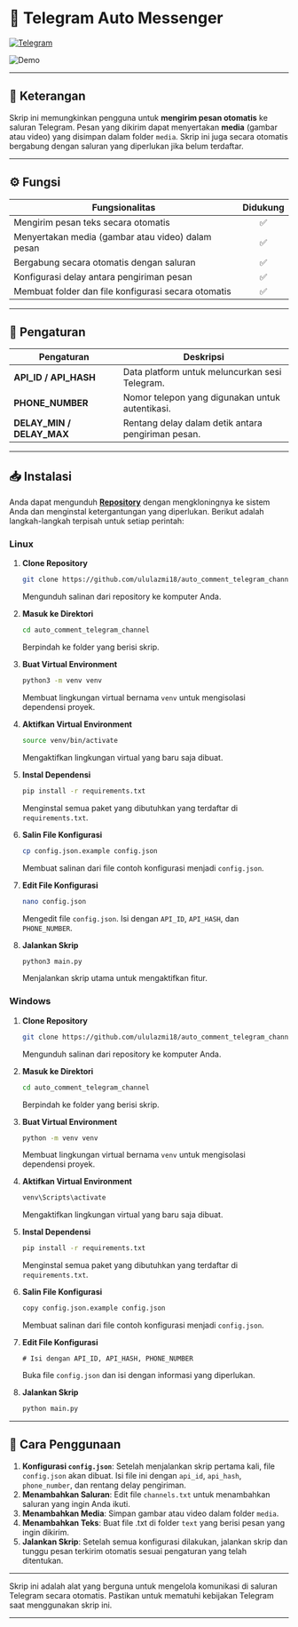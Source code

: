 # 🌟 Telegram Auto Messenger

[![Telegram](https://img.shields.io/badge/Telegram-%40Me-orange)](https://t.me/sho6ot)

![Demo](.github/images/demo.png)

---

## 📜 Keterangan
Skrip ini memungkinkan pengguna untuk **mengirim pesan otomatis** ke saluran Telegram. Pesan yang dikirim dapat menyertakan **media** (gambar atau video) yang disimpan dalam folder `media`. Skrip ini juga secara otomatis bergabung dengan saluran yang diperlukan jika belum terdaftar.

---

## ⚙️ Fungsi
| Fungsionalitas                                                | Didukung |
|-------------------------------------------------------------|:--------:|
| Mengirim pesan teks secara otomatis                          |    ✅    |
| Menyertakan media (gambar atau video) dalam pesan           |    ✅    |
| Bergabung secara otomatis dengan saluran                     |    ✅    |
| Konfigurasi delay antara pengiriman pesan                   |    ✅    |
| Membuat folder dan file konfigurasi secara otomatis          |    ✅    |

---

## 🔧 Pengaturan
| Pengaturan               | Deskripsi                                                                                                                   |
|--------------------------|----------------------------------------------------------------------------------------------------------------------------|
| **API_ID / API_HASH**    | Data platform untuk meluncurkan sesi Telegram.                                                                           |
| **PHONE_NUMBER**         | Nomor telepon yang digunakan untuk autentikasi.                                                                          |
| **DELAY_MIN / DELAY_MAX**| Rentang delay dalam detik antara pengiriman pesan.                                                                        |

---

## 📥 Instalasi
Anda dapat mengunduh [**Repository**](https://github.com/username/repo) dengan mengkloningnya ke sistem Anda dan menginstal ketergantungan yang diperlukan. Berikut adalah langkah-langkah terpisah untuk setiap perintah:

### Linux
1. **Clone Repository**
   ```bash
   git clone https://github.com/ululazmi18/auto_comment_telegram_channel.git
   ```
   Mengunduh salinan dari repository ke komputer Anda.

2. **Masuk ke Direktori**
   ```bash
   cd auto_comment_telegram_channel
   ```
   Berpindah ke folder yang berisi skrip.

3. **Buat Virtual Environment**
   ```bash
   python3 -m venv venv
   ```
   Membuat lingkungan virtual bernama `venv` untuk mengisolasi dependensi proyek.

4. **Aktifkan Virtual Environment**
   ```bash
   source venv/bin/activate
   ```
   Mengaktifkan lingkungan virtual yang baru saja dibuat.

5. **Instal Dependensi**
   ```bash
   pip install -r requirements.txt
   ```
   Menginstal semua paket yang dibutuhkan yang terdaftar di `requirements.txt`.

6. **Salin File Konfigurasi**
   ```bash
   cp config.json.example config.json
   ```
   Membuat salinan dari file contoh konfigurasi menjadi `config.json`.

7. **Edit File Konfigurasi**
   ```bash
   nano config.json
   ```
   Mengedit file `config.json`. Isi dengan `API_ID`, `API_HASH`, dan `PHONE_NUMBER`.

8. **Jalankan Skrip**
   ```bash
   python3 main.py
   ```
   Menjalankan skrip utama untuk mengaktifkan fitur.

### Windows
1. **Clone Repository**
   ```bash
   git clone https://github.com/ululazmi18/auto_comment_telegram_channel.git
   ```
   Mengunduh salinan dari repository ke komputer Anda.

2. **Masuk ke Direktori**
   ```bash
   cd auto_comment_telegram_channel
   ```
   Berpindah ke folder yang berisi skrip.

3. **Buat Virtual Environment**
   ```bash
   python -m venv venv
   ```
   Membuat lingkungan virtual bernama `venv` untuk mengisolasi dependensi proyek.

4. **Aktifkan Virtual Environment**
   ```bash
   venv\Scripts\activate
   ```
   Mengaktifkan lingkungan virtual yang baru saja dibuat.

5. **Instal Dependensi**
   ```bash
   pip install -r requirements.txt
   ```
   Menginstal semua paket yang dibutuhkan yang terdaftar di `requirements.txt`.

6. **Salin File Konfigurasi**
   ```bash
   copy config.json.example config.json
   ```
   Membuat salinan dari file contoh konfigurasi menjadi `config.json`.

7. **Edit File Konfigurasi**
   ```plaintext
   # Isi dengan API_ID, API_HASH, PHONE_NUMBER
   ```
   Buka file `config.json` dan isi dengan informasi yang diperlukan.

8. **Jalankan Skrip**
   ```bash
   python main.py
   ```

---

## 🚀 Cara Penggunaan
1. **Konfigurasi `config.json`**: Setelah menjalankan skrip pertama kali, file `config.json` akan dibuat. Isi file ini dengan `api_id`, `api_hash`, `phone_number`, dan rentang delay pengiriman.
2. **Menambahkan Saluran**: Edit file `channels.txt` untuk menambahkan saluran yang ingin Anda ikuti.
3. **Menambahkan Media**: Simpan gambar atau video dalam folder `media`.
4. **Menambahkan Teks**: Buat file .txt di folder `text` yang berisi pesan yang ingin dikirim.
5. **Jalankan Skrip**: Setelah semua konfigurasi dilakukan, jalankan skrip dan tunggu pesan terkirim otomatis sesuai pengaturan yang telah ditentukan.

---

Skrip ini adalah alat yang berguna untuk mengelola komunikasi di saluran Telegram secara otomatis. Pastikan untuk mematuhi kebijakan Telegram saat menggunakan skrip ini.

--- 
